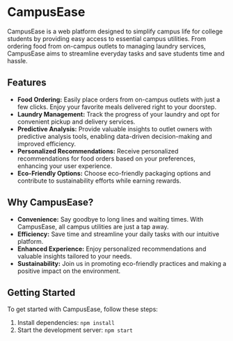 # CampusEase

CampusEase is a web platform designed to simplify campus life for college students by providing easy access to essential campus utilities. From ordering food from on-campus outlets to managing laundry services, CampusEase aims to streamline everyday tasks and save students time and hassle.

## Features

- **Food Ordering:** Easily place orders from on-campus outlets with just a few clicks. Enjoy your favorite meals delivered right to your doorstep.
- **Laundry Management:** Track the progress of your laundry and opt for convenient pickup and delivery services.
- **Predictive Analysis:** Provide valuable insights to outlet owners with predictive analysis tools, enabling data-driven decision-making and improved efficiency.
- **Personalized Recommendations:** Receive personalized recommendations for food orders based on your preferences, enhancing your user experience.
- **Eco-Friendly Options:** Choose eco-friendly packaging options and contribute to sustainability efforts while earning rewards.

## Why CampusEase?

- **Convenience:** Say goodbye to long lines and waiting times. With CampusEase, all campus utilities are just a tap away.
- **Efficiency:** Save time and streamline your daily tasks with our intuitive platform.
- **Enhanced Experience:** Enjoy personalized recommendations and valuable insights tailored to your needs.
- **Sustainability:** Join us in promoting eco-friendly practices and making a positive impact on the environment.

## Getting Started

To get started with CampusEase, follow these steps:

1. Install dependencies: `npm install`
2. Start the development server: `npm start`
